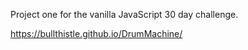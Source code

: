 Project one for the vanilla JavaScript 30 day challenge.

https://bullthistle.github.io/DrumMachine/
